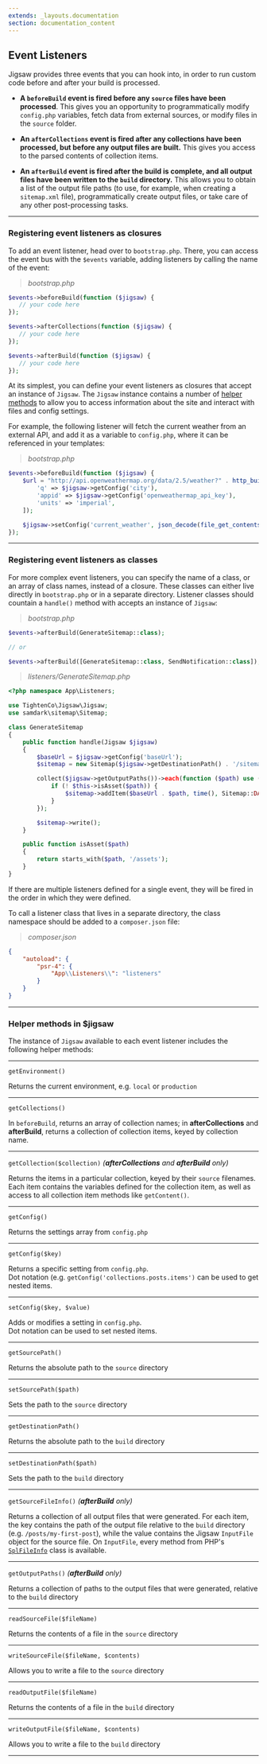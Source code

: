 ```yaml
---
extends: _layouts.documentation
section: documentation_content
---
```


## Event Listeners

Jigsaw provides three events that you can hook into, in order to run custom code before and after your build is processed.

- **A `beforeBuild` event is fired before any `source` files have been processed**. This gives you an opportunity to programmatically modify `config.php` variables, fetch data from external sources, or modify files in the `source` folder.

- **An `afterCollections` event is fired after any collections have been processed, but before any output files are built.** This gives you access to the parsed contents of collection items.

- **An `afterBuild` event is fired after the build is complete, and all output files have been written to the `build` directory.** This allows you to obtain a list of the output file paths (to use, for example, when creating a `sitemap.xml` file), programmatically create output files, or take care of any other post-processing tasks.

---

### Registering event listeners as closures

To add an event listener, head over to `bootstrap.php`. There, you can access the event bus with the `$events` variable, adding listeners by calling the name of the event:

>_bootstrap.php_

```php
$events->beforeBuild(function ($jigsaw) {
   // your code here
});

$events->afterCollections(function ($jigsaw) {
   // your code here
});

$events->afterBuild(function ($jigsaw) {
   // your code here
});
```

At its simplest, you can define your event listeners as closures that accept an instance of `Jigsaw`. The `Jigsaw` instance contains a number of [helper methods](#helperMethods) to allow you to access information about the site and interact with files and config settings.

For example, the following listener will fetch the current weather from an external API, and add it as a variable to `config.php`, where it can be referenced in your templates:

>_bootstrap.php_

```php
$events->beforeBuild(function ($jigsaw) {
    $url = "http://api.openweathermap.org/data/2.5/weather?" . http_build_query([
        'q' => $jigsaw->getConfig('city'),
        'appid' => $jigsaw->getConfig('openweathermap_api_key'),
        'units' => 'imperial',
    ]);

    $jigsaw->setConfig('current_weather', json_decode(file_get_contents($url))->main);
});
```

---

### Registering event listeners as classes

For more complex event listeners, you can specify the name of a class, or an array of class names, instead of a closure. These classes can either live directly in `bootstrap.php` or in a separate directory. Listener classes should countain a `handle()` method with accepts an instance of `Jigsaw`:

>_bootstrap.php_

```php
$events->afterBuild(GenerateSitemap::class);

// or

$events->afterBuild([GenerateSitemap::class, SendNotification::class]);
```

>_listeners/GenerateSitemap.php_

```php
<?php namespace App\Listeners;

use TightenCo\Jigsaw\Jigsaw;
use samdark\sitemap\Sitemap;

class GenerateSitemap
{
    public function handle(Jigsaw $jigsaw)
    {
        $baseUrl = $jigsaw->getConfig('baseUrl');
        $sitemap = new Sitemap($jigsaw->getDestinationPath() . '/sitemap.xml');

        collect($jigsaw->getOutputPaths())->each(function ($path) use ($baseUrl, $sitemap) {
            if (! $this->isAsset($path)) {
                $sitemap->addItem($baseUrl . $path, time(), Sitemap::DAILY);
            }
        });

        $sitemap->write();
    }

    public function isAsset($path)
    {
        return starts_with($path, '/assets');
    }
}
```

If there are multiple listeners defined for a single event, they will be fired in the order in which they were defined.

To call a listener class that lives in a separate directory, the class namespace should be added to a `composer.json` file:

>_composer.json_

```json
{
    "autoload": {
        "psr-4": {
            "App\\Listeners\\": "listeners"
        }
    }
}
```

---
<a name="helperMethods"></a>
### Helper methods in $jigsaw

The instance of `Jigsaw` available to each event listener includes the following helper methods:

---

`getEnvironment()`

Returns the current environment, e.g. `local` or `production`

---

`getCollections()`

In `beforeBuild`, returns an array of collection names; in **afterCollections** and **afterBuild**, returns a collection of collection items, keyed by collection name.

---

`getCollection($collection)` _(**afterCollections** and **afterBuild** only)_

Returns the items in a particular collection, keyed by their `source` filenames. Each item contains the variables defined for the collection item, as well as access to all collection item methods like `getContent()`.

---

`getConfig()`

Returns the settings array from `config.php`

---

`getConfig($key)`

Returns a specific setting from `config.php`. <br>Dot notation (e.g. `getConfig('collections.posts.items')` can be used to get nested items.

---

`setConfig($key, $value)`

Adds or modifies a setting in `config.php`. <br>Dot notation can be used to set nested items.

---

`getSourcePath()`

Returns the absolute path to the `source` directory

---

`setSourcePath($path)`

Sets the path to the `source` directory

---

`getDestinationPath()`

Returns the absolute path to the `build` directory

---

`setDestinationPath($path)`

Sets the path to the `build` directory

---

`getSourceFileInfo()` _(**afterBuild** only)_

Returns a collection of all output files that were generated. For each item, the key contains the path of the output file relative to the `build` directory (e.g. `/posts/my-first-post`), while the value contains the Jigsaw `InputFile` object for the source file. On `InputFile`, every method from PHP's [`SplFileInfo`](https://www.php.net/manual/en/class.splfileinfo.php) class is available.

---

`getOutputPaths()` _(**afterBuild** only)_

Returns a collection of paths to the output files that were generated, relative to the `build` directory

---

`readSourceFile($fileName)`

Returns the contents of a file in the `source` directory

---

`writeSourceFile($fileName, $contents)`

Allows you to write a file to the `source` directory

---

`readOutputFile($fileName)`

Returns the contents of a file in the `build` directory

---

`writeOutputFile($fileName, $contents)`

Allows you to write a file to the `build` directory

---

